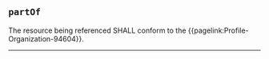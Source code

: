 ## `partOf`

The resource being referenced SHALL conform to the {{pagelink:Profile-Organization-94604}}.

---
